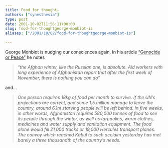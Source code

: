 ```yaml
---
title: Food for thought…
authors: ["synesthesia"]
type: post
date: 2001-10-02T11:56:11+00:00
slug: food-for-thoughtgeorge-monbiot-is 
aliases: ["/2001/10/02/food-for-thoughtgeorge-monbiot-is"]

---
```

George Monbiot is nudging our consciences again. In his article [&#8220;Genocide or Peace&#8221;][1] he notes

> _&#8220;the Afghan winter, like the Russian one, is absolute. Aid workers with long experience of Afghanistan report that after the first week of November, there is nothing you can do&#8221;_

and&#8230;

> _One person requires 18kg of food per month to survive. If the UN&#8217;s projections are correct, and some 1.5 million manage to leave the country, around 6.1m starving people will be left behind. In five weeks, in other words, Afghanistan requires 580,000 tonnes of food to see its people through the winter, as well as tarpaulins, warm clothes, medicines and water supply and sanitation equipment. The food alone would fill 21,000 trucks or 19,000 Hercules transport planes. The convoy which reached Kabul to such acclaim yesterday has met barely a three thousandth of the country&#8217;s needs._

 [1]: https://www.monbiot.com/dsp_article.cfm?article_id=458